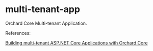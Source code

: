 # multi-tenant-app

Orchard Core Multi-tenant Application. 

References:

[Building multi-tenant ASP.NET Core Applications with Orchard Core](https://medium.com/rtl-tech/building-multi-tenant-asp-net-core-applications-with-orchard-core-dffb404558c3)
